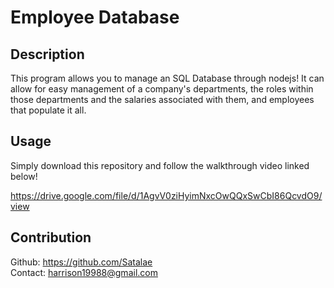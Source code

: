 # Employee Database

## Description
This program allows you to manage an SQL Database through nodejs! It can allow for easy management of a company's departments, the roles within those departments and the salaries associated with them, and employees that populate it all.

## Usage  
Simply download this repository and follow the walkthrough video linked below!

https://drive.google.com/file/d/1AgvV0ziHyimNxcOwQQxSwCbI86QcvdO9/view  

## Contribution
Github: https://github.com/Satalae  
Contact: harrison19988@gmail.com  
